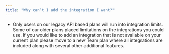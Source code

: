 ```yaml
---
title: "Why can’t I add the integration I want?"
---
```


*   Only users on our legacy API based plans will run into integration limits. Some of our older plans placed limitations on the integrations you could use. If you would like to add an integration that is not available on your current plan please move to a new Team plan where all integrations are included along with several other additional features.

